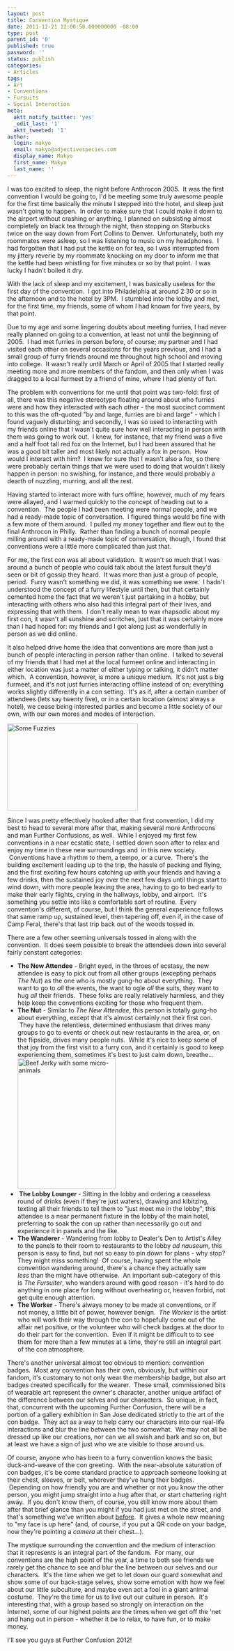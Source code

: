 ```yaml
---
layout: post
title: Convention Mystique
date: 2011-12-21 12:00:58.000000000 -08:00
type: post
parent_id: '0'
published: true
password: ''
status: publish
categories:
- Articles
tags:
- Art
- Conventions
- Fursuits
- Social Interaction
meta:
  aktt_notify_twitter: 'yes'
  _edit_last: '1'
  aktt_tweeted: '1'
author:
  login: makyo
  email: makyo@adjectivespecies.com
  display_name: Makyo
  first_name: Makyo
  last_name: ''
---
```

<p>I was too excited to sleep, the night before Anthrocon 2005.  It was the first convention I would be going to, I'd be meeting some truly awesome people for the first time basically the minute I stepped into the hotel, and sleep just wasn't going to happen.  In order to make sure that I could make it down to the airport without crashing or anything, I planned on subsisting almost completely on black tea through the night, then stopping on Starbucks twice on the way down from Fort Collins to Denver.  Unfortunately, both my roommates were asleep, so I was listening to music on my headphones.  I had forgotten that I had put the kettle on for tea, so I was interrupted from my jittery reverie by my roommate knocking on my door to inform me that the kettle had been whistling for five minutes or so by that point.  I was lucky I hadn't boiled it dry.</p>
<p>With the lack of sleep and my excitement, I was basically useless for the first day of the convention.  I got into Philadelphia at around 2:30 or so in the afternoon and to the hotel by 3PM.  I stumbled into the lobby and met, for the first time, my friends, some of whom I had known for five years, by that point.</p>
<!--more-->
<p>Due to my age and some lingering doubts about meeting furries, I had never really planned on going to a convention, at least not until the beginning of 2005.  I had met furries in person before, of course; my partner and I had visited each other on several occasions for the years previous, and I had a small group of furry friends around me throughout high school and moving into college.  It wasn't really until March or April of 2005 that I started really meeting more and more members of the fandom, and then only when I was dragged to a local furmeet by a friend of mine, where I had plenty of fun.</p>
<p>The problem with conventions for me until that point was two-fold: first of all, there was this negative stereotype floating around about who furries were and how they interacted with each other - the most succinct comment to this was the oft-quoted "by and large, furries are bi and large" - which I found vaguely disturbing; and secondly, I was so used to interacting with my friends online that I wasn't quite sure how well interacting in person with them was going to work out.  I knew, for instance, that my friend was a five and a half foot tall red fox on the Internet, but I had been assured that he was a good bit taller and most likely not actually a fox in person.  How would I interact with him?  I knew for sure that I wasn't also a fox, so there were probably certain things that we were used to doing that wouldn't likely happen in person: no swishing, for instance, and there would probably a dearth of nuzzling, murring, and all the rest.</p>
<p>Having started to interact more with furs offline, however, much of my fears were allayed, and I warmed quickly to the concept of heading out to a convention.  The people I had been meeting were normal people, and we had a ready-made topic of conversation.  I figured things would be fine with a few more of them around.  I pulled my money together and flew out to the final Anthrocon in Philly.  Rather than finding a bunch of normal people milling around with a ready-made topic of conversation, though, I found that conventions were a little more complicated than just that.</p>
<p>For me, the first con was all about validation.  It wasn't so much that I was around a bunch of people who could talk about the latest fursuit they'd seen or bit of gossip they heard.  It was more than just a group of people, period.  Furry wasn't something we did, it was something we were.  I hadn't understood the concept of a furry lifestyle until then, but that certainly cemented home the fact that we weren't just partaking in a hobby, but interacting with others who also had this integral part of their lives, and expressing that with them.  I don't really mean to wax rhapsodic about my first con, it wasn't all sunshine and scritches, just that it was certainly more than I had hoped for: my friends and I got along just as wonderfully in person as we did online.</p>
<p>It also helped drive home the idea that conventions are more than just a bunch of people interacting in person rather than online.  I talked to several of my friends that I had met at the local furmeet online and interacting in either location was just a matter of either typing or talking, it didn't matter which.  A convention, however, is more a unique medium.  It's not just a big furmeet, and it's not just furries interacting offline instead of on; everything works slightly differently in a con setting.  It's as if, after a certain number of attendees (lets say twenty five), or in a certain location (almost always a hotel), we cease being interested parties and become a little society of our own, with our own mores and modes of interaction.</p>
<p><a href="http://www.adjectivespecies.com/wp-content/uploads/2011/12/773372500_1d8b429ca2_z.jpg"><img class="size-medium wp-image-214 alignleft" title="Some Fuzzies" src="{{ site.baseurl }}/assets/773372500_1d8b429ca2_z-300x200.jpg" width="300" height="200" /></a></p>
<p>Since I was pretty effectively hooked after that first convention, I did my best to head to several more after that, making several more Anthrocons and man Further Confusions, as well.  While I enjoyed my first few conventions in a near ecstatic state, I settled down soon after to relax and enjoy my time in these new surroundings and  in this new society.  Conventions have a rhythm to them, a tempo, or a curve.  There's the building excitement leading up to the trip, the hassle of packing and flying, and the first exciting few hours catching up with your friends and having a few drinks, then the sustained joy over the next few days until things start to wind down, with more people leaving the area, having to go to bed early to make their early flights, crying in the hallways, lobby, and airport.  It's something you settle into like a comfortable sort of routine.  Every convention's different, of course, but I think the general experience follows that same ramp up, sustained level, then tapering off, even if, in the case of Camp Feral, there's that last trip back out of the woods tossed in.</p>
<p>There are a few other seeming universals tossed in along with the convention.  It does seem possible to break the attendees down into several fairly constant categories:</p>
<ul>
<li><strong>The New Attendee</strong> - Bright eyed, in the throes of ecstasy, the new attendee is easy to pick out from all other groups (excepting perhaps <em>The Nut</em>) as the one who is mostly gung-ho about everything.  They want to go to <em>all</em> the events, the want to ogle <em>all</em> the suits, they want to hug <em>all</em> their friends.  These folks are really relatively harmless, and they help keep the conventions exciting for those who frequent them.</li>
<li><strong>The Nut</strong> - Similar to <em>The New Attendee</em>, this person is totally gung-ho about everything, except that it's almost certainly not their first con.  They have the relentless, determined enthusiasm that drives many groups to go to events or check out new restaurants in the area, or, on the flipside, drives many people nuts.  While it's nice to keep some of that joy from the first visit to a furry con, and it certainly is good to keep experiencing them, sometimes it's best to just calm down, breathe...<a href="http://www.adjectivespecies.com/wp-content/uploads/2011/12/l8ij1.jpg"><br />
<img class="alignright" title="Beef Jerky with some micro-animals" src="{{ site.baseurl }}/assets/l8ij1-225x300.jpg" width="225" height="300" /></a></li>
<li><strong> The Lobby Lounger</strong> - Sitting in the lobby and ordering a ceaseless round of drinks (even if they're just waters), drawing and kibitzing, texting all their friends to tell them to "just meet me in the lobby", this attendee is a near permanent fixture in the lobby of the main hotel, preferring to soak the con up rather than necessarily go out and experience it in panels and the like.<a href="http://www.adjectivespecies.com/wp-content/uploads/2011/12/l8ij1.jpg"><br />
</a></li>
<li><strong>The Wanderer</strong> - Wandering from lobby to Dealer's Den to Artist's Alley to the panels to their room to restaurants to the lobby <em>ad nauseum</em>, this person is easy to find, but not so easy to pin down for plans - why stop? They might miss something!  Of course, having spent the whole convention wandering around, there's a chance they actually saw <em>less</em> than the might have otherwise.  An important sub-category of this is <em>The Fursuiter</em>, who wanders around with good reason - it's hard to do anything in one place for long without overheating or, heaven forbid, not get quite enough attention.</li>
<li><strong>The Worker</strong> - There's always money to be made at conventions, or if not money, a little bit of power, however benign.  <em>The Worker </em>is the artist who will work their way through the con to hopefully come out of the affair net positive, or the volunteer who will check badges at the door to do their part for the convention.  Even if it might be difficult to to see them for more than a few minutes at a time, they're still an integral part of the con atmosphere.</li>
</ul>
<p>There's another universal almost too obvious to mention: convention badges.  Most any convention has their own, obviously, but within our fandom, it's customary to not only wear the membership badge, but also art badges created specifically for the wearer.  These small, commissioned bits of wearable art represent the owner's character, another unique artifact of the difference between our selves and our characters.  So unique, in fact, that, concurrent with the upcoming Further Confusion, there will be a portion of a gallery exhibition in San Jose dedicated strictly to the art of the con badge.  They act as a way to help carry our characters into our real-life interactions and blur the line between the two somewhat.  We may not all be dressed up like our creations, nor can we all swish and bark and so on, but at least we have a sign of just who we are visible to those around us.</p>
<p>Of course, anyone who has been to a furry convention knows the basic duck-and-weave of the con greeting.  With the near-absolute saturation of con badges, it's be come standard practice to approach someone looking at their chest, sleeves, or belt, wherever they've hung their badges.  Depending on how friendly you are and whether or not you know the other person, you might jump straight into a hug after that, or start chattering right away.  If you don't know them, of course, you still know more about them after that brief glance than you might if you had just met on the street, and that's something we've written about <a title="First Impressions" href="http://www.adjectivespecies.com/2011/11/30/first-impressions/">before</a>.  It gives a whole new meaning to "my face is up here" (and, of course, if you put a QR code on your badge, now they're pointing a <em>camera</em> at their chest...).</p>
<p>The mystique surrounding the convention and the medium of interaction that it represents is an integral part of the fandom.  For many, our conventions are the high point of the year, a time to both see friends we rarely get the chance to see and blur the line between our selves and our characters.  It's the time when we get to let down our guard somewhat and show some of our back-stage selves, show some emotion with how we feel about our little subculture, and maybe even act a fool in a giant animal costume.  They're the time for us to live out our culture in person.  It's interesting that, with a group based so strongly on interaction on the Internet, some of our highest points are the times when we get off the 'net and hang out in person - whether it be to relax, to have fun, or to make money.</p>
<p>I'll see you guys at Further Confusion 2012!</p>




